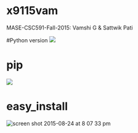 # x9115vam
MASE-CSC591-Fall-2015: Vamshi G &amp; Sattwik Pati

#Python version
![](https://cloud.githubusercontent.com/assets/10588000/9455561/7fba2df4-4a9a-11e5-8298-1da47f5f2664.png)


# pip 
![](https://cloud.githubusercontent.com/assets/10588000/9455672/97a9957a-4a9b-11e5-8b2b-560d83d1817b.png)

# easy_install 
![screen shot 2015-08-24 at 8 07 33 pm](https://cloud.githubusercontent.com/assets/10588000/9455697/de3b88c2-4a9b-11e5-9a2e-6e867b63efb4.png)

